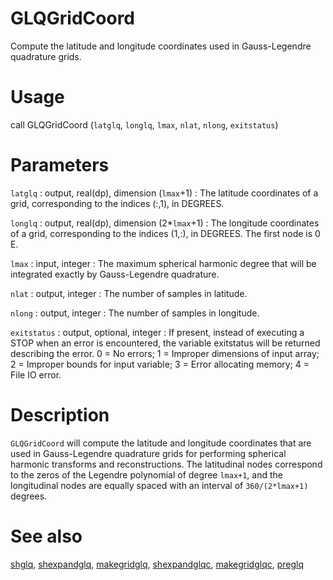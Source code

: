 # GLQGridCoord

Compute the latitude and longitude coordinates used in Gauss-Legendre quadrature grids.

# Usage

call GLQGridCoord (`latglq`, `longlq`, `lmax`, `nlat`, `nlong`, `exitstatus`)

# Parameters

`latglq` : output, real(dp), dimension (`lmax`+1)
:   The latitude coordinates of a grid, corresponding to the indices (:,1), in DEGREES.

`longlq` : output, real(dp), dimension (2\*`lmax`+1)
:   The longitude coordinates of a grid, corresponding to the indices (1,:), in DEGREES. The first node is 0 E.

`lmax` : input, integer
:   The maximum spherical harmonic degree that will be integrated exactly by Gauss-Legendre quadrature.

`nlat` : output, integer
:   The number of samples in latitude.

`nlong` : output, integer
:   The number of samples in longitude.

`exitstatus` : output, optional, integer
:   If present, instead of executing a STOP when an error is encountered, the variable exitstatus will be returned describing the error. 0 = No errors; 1 = Improper dimensions of input array; 2 = Improper bounds for input variable; 3 = Error allocating memory; 4 = File IO error.

# Description

`GLQGridCoord` will compute the latitude and longitude coordinates that are used in Gauss-Legendre quadrature grids for performing spherical harmonic transforms and reconstructions. The latitudinal nodes correspond to the zeros of the Legendre polynomial of degree `lmax+1`, and the longitudinal nodes are equally spaced with an interval of `360/(2*lmax+1)` degrees.

# See also

[shglq](shglq.html), [shexpandglq](shexpandglq.html), [makegridglq](makegridglq.html), [shexpandglqc](shexpandglqc.html), [makegridglqc](makegridglqc.html), [preglq](preglq.html)
